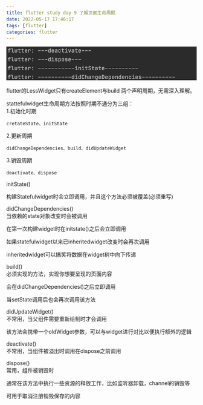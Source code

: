 ```yaml
---
title: flutter study day 9 了解页面生命周期
date: 2022-05-17 17:46:17
tags: [flutter]
categories: flutter
---
```


![](flutter-study-day-9-了解页面生命周期/banner.png)
<!-- more -->
flutter的LessWidget只有createElement与build 两个声明周期，无需深入理解。

stattefulwidget生命周期方法按照时期不通分为三组：  
1.初始化时期

	cretateState、initState


2.更新周期

	didChangeDependencies、build、didUpdateWidget


3.销毁周期

	deactivate、dispose

initState()

构建Statefulwidget时会立即调用，并且这个方法必须被覆盖(必须重写)

didChangeDependencies()  
当依赖的state对象改变时会被调用

在第一次构建widget时在initstate()之后会立即调用

如果statefulwidget以来已inheritedwidget改变时会再次调用

inheritedwidget可以搞笑将数据在widget树中向下传递

build()  
必须实现的方法，实现你想要呈现的页面内容

会在didChangeDependencies()之后立即调用

当setState调用后也会再次调用该方法

didUpdateWidget()  
不常用，当父组件需要重新绘制时才会调用

该方法会携带一个oldWidget参数，可以与widget进行对比以便执行额外的逻辑

deactivate()  
不常用，当组件被溢出时调用在dispose之前调用

dispose()  
常用，组件被销毁时

通常在该方法中执行一些资源的释放工作，比如监听器卸载，channel的销毁等

可用于取消注册销毁保存的内容
